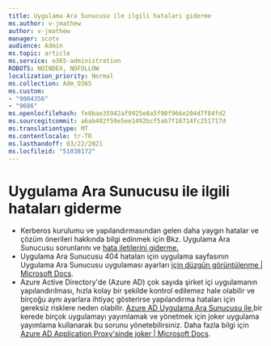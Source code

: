 ```yaml
---
title: Uygulama Ara Sunucusu ile ilgili hataları giderme
ms.author: v-jmathew
author: v-jmathew
manager: scotv
audience: Admin
ms.topic: article
ms.service: o365-administration
ROBOTS: NOINDEX, NOFOLLOW
localization_priority: Normal
ms.collection: Adm_O365
ms.custom:
- "9004356"
- "9686"
ms.openlocfilehash: fe0bae35942af9925e8a5f90f966e204d7f84fd2
ms.sourcegitcommit: a6ab402f59e5ee1492bcf5ab7f18714fc251717d
ms.translationtype: MT
ms.contentlocale: tr-TR
ms.lasthandoff: 03/22/2021
ms.locfileid: "51038172"
---
```

# <a name="troubleshoot-errors-related-to-application-proxy"></a>Uygulama Ara Sunucusu ile ilgili hataları giderme

- Kerberos kurulumu ve yapılandırmasından gelen daha yaygın hatalar ve çözüm önerileri hakkında bilgi edinmek için Bkz. Uygulama Ara Sunucusu sorunlarını ve [hata iletilerini giderme.](https://docs.microsoft.com/azure/active-directory/manage-apps/application-proxy-troubleshoot#kerberos-errors)
- Uygulama Ara Sunucusu 404 hataları için uygulama sayfasının Uygulama Ara Sunucusu uygulaması ayarları [için düzgün görüntülenme | Microsoft Docs](https://docs.microsoft.com/azure/active-directory/manage-apps/application-proxy-page-appearance-broken-problem).
- Azure Active Directory'de (Azure AD) çok sayıda şirket içi uygulamanın yapılandırılması, hızla kolay bir şekilde kontrol edilemez hale olabilir ve birçoğu aynı ayarlara ihtiyaç gösterirse yapılandırma hataları için gereksiz risklere neden olabilir. [Azure AD Uygulama Ara Sunucusu ile,](https://docs.microsoft.com/azure/active-directory/manage-apps/application-proxy)bir kerede birçok uygulamayı yayımlamak ve yönetmek için joker uygulama yayımlama kullanarak bu sorunu yönetebilirsiniz. Daha fazla bilgi için [Azure AD Application Proxy'sinde joker | Microsoft Docs](https://docs.microsoft.com/azure/active-directory/manage-apps/application-proxy-wildcard).
